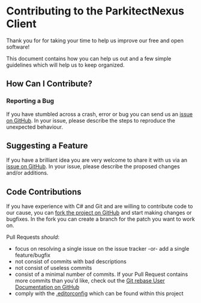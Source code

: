 Contributing to the ParkitectNexus Client
=========================================
Thank you for for taking your time to help us improve our free and open software!

This document contains how you can help us out and a few simple guidelines which will help us to keep organized.

How Can I Contribute?
---------------------

### Reporting a Bug
If you have stumbled across a crash, error or bug you can send us an [issue on GitHub](https://guides.github.com/features/issues/). 
In your issue, please describe the steps to reproduce the unexpected behaviour.

## Suggesting a Feature
If you have a brilliant idea you are very welcome to share it with us via an [issue on GitHub](https://guides.github.com/features/issues/).
In your issue, please describe the proposed changes and/or additions.

## Code Contributions
If you have experience with C# and Git and are willing to contribute code to our cause, you can 
[fork the project on GitHub](https://guides.github.com/activities/forking/) and start making changes or bugfixes. In the fork you can
create a branch for the patch you want to work on.

Pull Requests *should*:

- focus on resolving a single issue on the issue tracker -or- add a single feature/bugfix
- not consist of commits with bad descriptions
- not consist of useless commits
- consist of a minimal number of commits. If your Pull Request contains more commits than you'd like, check out the [Git rebase User Documentation on GitHub](https://help.github.com/articles/about-git-rebase/)
- comply with the [.editorconfig](.editorconfig) which can be found within this project
